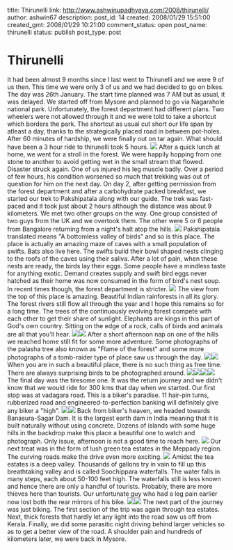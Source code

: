 title: Thirunelli
link: http://www.ashwinupadhyaya.com/2008/thirunelli/
author: ashwin67
description: 
post_id: 14
created: 2008/01/29 15:51:00
created_gmt: 2008/01/29 10:21:00
comment_status: open
post_name: thirunelli
status: publish
post_type: post

# Thirunelli

It had been almost 9 months since I last went to Thirunelli and we were 9 of us then. This time we were only 3 of us and we had decided to go on bikes. The day was 26th January. The start time planned was 7 AM but as usual, it was delayed. We started off from Mysore and planned to go via Nagarahole national park. Unfortunately, the forest department had different plans. Two wheelers were not allowed through it and we were told to take a shortcut which borders the park. The shortcut as usual cut short our life span by atleast a day, thanks to the strategically placed road in between pot-holes. After 60 minutes of hardship, we were finally out on tar again. What should have been a 3 hour ride to thirunelli took 5 hours. ![](http://lh5.ggpht.com/ashwin67/SMlQ1CU3PLI/AAAAAAAAAv4/h89YZ-GtNlA/s400/thiru11.jpg) After a quick lunch at home, we went for a stroll in the forest. We were happily hopping from one stone to another to avoid getting wet in the small stream that flowed. Disaster struck again. One of us injured his leg muscle badly. Over a period of few hours, his condition worsened so much that trekking was out of question for him on the next day. On day 2, after getting permission from the forest department and after a carbohydrate packed breakfast, we started our trek to Pakshipatala along with our guide. The trek was fast-paced and it took just about 2 hours although the distance was about 9 kilometers. We met two other groups on the way. One group consisted of two guys from the UK and we overtook them. The other were 5 or 6 people from Bangalore returning from a night's halt atop the hills. ![](http://lh3.ggpht.com/ashwin67/SMlQ_yYW0QI/AAAAAAAAAwo/m0lgNZmGa88/s400/thiru09.jpg) Pakshipatala translated means "A bottomless valley of birds" and so is this place. The place is actually an amazing maze of caves with a small population of swifts. Bats also live here. The swifts build their bowl shaped nests clinging to the roofs of the caves using their saliva. After a lot of pain, when these nests are ready, the birds lay their eggs. Some people have a mindless taste for anything exotic. Demand creates supply and swift bird eggs never hatched as their home was now consumed in the form of bird's nest soup. In recent times though, the forest department is stricter. ![](http://lh3.ggpht.com/ashwin67/SMlQ-c00bgI/AAAAAAAAAwg/QxXBwPb652A/s400/thiru14.jpg) The view from the top of this place is amazing. Beautiful Indian rainforests in all its glory. The forest rivers still flow all through the year and I hope this remains so for a long time. The trees of the continuously evolving forest compete with each other to get their share of sunlight. Elephants are kings in this part of God's own country. Sitting on the edge of a rock, calls of birds and animals are all that you'll hear. ![](http://lh3.ggpht.com/ashwin67/SMlQ8SXU2vI/AAAAAAAAAwY/phMH7x4y4iI/s400/thiru16.jpg)![](http://lh4.ggpht.com/ashwin67/SMlQ6cKlgnI/AAAAAAAAAwQ/kAfH-kviif8/s400/thiru01.jpg) After a short afternoon nap on one of the hills we reached home still fit for some more adventure. Some photographs of the palasha tree also known as "Flame of the forest" and some more photographs of a tomb-raider type of place saw us through the day. ![](http://lh6.ggpht.com/ashwin67/SMlRCO7wnuI/AAAAAAAAAww/p0rgSgpt0wA/s400/thiru08.jpg)![](http://lh6.ggpht.com/ashwin67/SMlRENUcwGI/AAAAAAAAAw8/RwiBlwawOS8/s400/thiru17.jpg) When you are in such a beautiful place, there is no such thing as free time. There are always surprising birds to be photographed around. ![](http://lh5.ggpht.com/ashwin67/SMlQ2Rgm9rI/AAAAAAAAAwA/_XBlBB8uv4w/s400/thiru10.jpg)![](http://lh6.ggpht.com/ashwin67/SMlQ4VsrKpI/AAAAAAAAAwI/zwMIyAZMFaA/s400/thiru15.jpg)![](http://lh6.ggpht.com/ashwin67/SMlRMKMosxI/AAAAAAAAAxk/7IKKYULoXXE/s400/thiru13.jpg)![](http://lh3.ggpht.com/ashwin67/SMlRFmtrJWI/AAAAAAAAAxE/UBfgK-oQNpU/s400/thiru12.jpg) The final day was the tiresome one. It was the return journey and we didn't know that we would ride for 300 kms that day when we started. Our first stop was at vadagara road. This is a biker's paradise. 11 hair-pin turns, rubberized road and engineered-to-perfection banking will definitely give any biker a "high". ![](http://lh6.ggpht.com/ashwin67/SMlRS3UZgeI/AAAAAAAAAx8/-Q0BgK9CTR8/s400/thiru07.jpg)![](http://lh4.ggpht.com/ashwin67/SMlRH9w3TpI/AAAAAAAAAxM/AjSK07wmHRE/s400/thiru02.jpg) Back from biker's heaven, we headed towards Banasura-Sagar Dam. It is the largest earth dam in India meaning that it is built naturally without using concrete. Dozens of islands with some huge hills in the backdrop make this place a beautiful one to watch and photograph. Only issue, afternoon is not a good time to reach here. ![](http://lh6.ggpht.com/ashwin67/SMlRJF3M6AI/AAAAAAAAAxU/JGx_YLhqa0Y/s400/thiru03.jpg) Our next treat was in the form of lush green tea estates in the Meppady region. The curving roads make the drive even more exciting. ![](http://lh3.ggpht.com/ashwin67/SMlRJ7eKFvI/AAAAAAAAAxc/DFfmVMKZQgQ/s400/thiru04.jpg) Amidst the tea estates is a deep valley. Thousands of gallons try in vain to fill up this breathtaking valley and is called Soochippara waterfalls. The water falls in many steps, each about 50-100 feet high. The waterfalls still is less known and hence there are only a handful of tourists. Probably, there are more thieves here than tourists. Our unfortunate guy who had a leg pain earlier now lost both the rear mirrors of his bike. ![](http://lh3.ggpht.com/ashwin67/SMlRP58K41I/AAAAAAAAAx0/c30NKNOZPhE/s400/thiru05.jpg)![](http://lh4.ggpht.com/ashwin67/SMlRNs8UOUI/AAAAAAAAAxs/GTQimpRc8-0/s400/thiru06.jpg) The next part of the journey was just biking. The first section of the trip was again through tea estates. Next, thick forests that hardly let any light into the road saw us off from Kerala. Finally, we did some parasitic night driving behind larger vehicles so as to get a better view of the road. A shoulder pain and hundreds of kilometers later, we were back in Mysore.